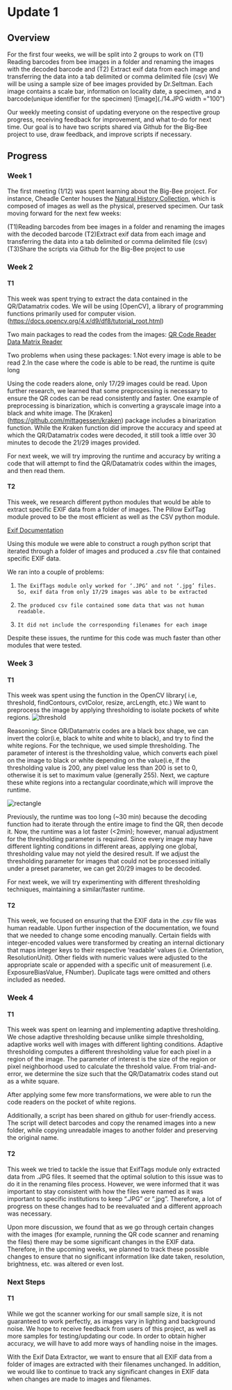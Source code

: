 # Update 1
## Overview
For the first four weeks, we will be split into 2 groups to work on (T1) Reading barcodes from bee images in a folder and renaming the images with the decoded barcode and (T2) Extract exif data from each image and transferring the data into a tab delimited or comma delimited file (csv)
We will be using a sample size of bee images provided by Dr.Seltman. Each image contains a scale bar, information on locality date, a specimen, and a barcode(unique identifier for the specimen)
![image](./14.JPG width ="100")

Our weekly meeting consist of updating everyone on the respective group progress, receiving feedback for improvement, and what to-do for next time. 
Our goal is to have two scripts shared via Github for the Big-Bee project to use, draw feedback, and improve scripts if necessary.

## Progress 
### Week 1
The first meeting (1/12) was spent learning about the Big-Bee project. For instance, Cheadle Center houses the [Natural History Collection](https://www.ccber.ucsb.edu/collections), which is composed of images as well as the physical, preserved specimen. 
Our task moving forward for the next few weeks:

(T1)Reading barcodes from bee images in a folder and renaming the images with the decoded barcode
(T2)Extract exif data from each image and transferring the data into a tab delimited or comma delimited file (csv)
(T3)Share the scripts via Github for the Big-Bee project to use


### Week 2
#### T1
This week was spent trying to extract the data contained in the QR/Datamatrix codes. We will be using [OpenCV], a library of programming functions primarily used for computer vision. (https://docs.opencv.org/4.x/d9/df8/tutorial_root.html)

Two main packages to read the codes from the images:
[QR Code Reader](https://pypi.org/project/pyzbar/) 
[Data Matrix Reader](https://pypi.org/project/pylibdmtx/)

Two problems when using these packages:
  1.Not every image is able to be read 
  2.In the case where the code is able to be read, the runtime is quite long 

Using the code readers alone, only 17/29 images could be read. Upon further research, we learned that some preprocessing is necessary to ensure the QR codes can be read consistently and faster. One example of preprocessing is binarization, which is converting a grayscale image into a black and white image. The [Kraken] (https://github.com/mittagessen/kraken) package includes a binarization function. While the Kraken function did improve the accuracy and speed at which the QR/Datamatrix codes were decoded, it still took a little over 30 minutes to decode the 21/29 images provided. 

For next week, we will try improving the runtime and accuracy by writing a code that will attempt to find the QR/Datamatrix codes within the images, and then read them. 

#### T2
This week, we research different python modules that would be able to extract specific EXIF data from a folder of images. The Pillow ExifTag module proved to be the most efficient as well as the CSV python module.

[Exif Documentation](https://pillow.readthedocs.io/en/stable/reference/ExifTags.html)

Using this module we were able to construct a rough python script that iterated through a folder of images and produced a .csv file that contained specific EXIF data. 

We ran into a couple of problems:
1.     The ExifTags module only worked for ‘.JPG’ and not ‘.jpg’ files. So, exif data from only 17/29 images was able to be extracted
2.     The produced csv file contained some data that was not human readable.
3.     It did not include the corresponding filenames for each image
Despite these issues, the runtime for this code was much faster than other modules that were tested. 

### Week 3
#### T1

This week was spent using the function in the OpenCV library( i.e, threshold, findContours, cvtColor, resize, arcLength, etc.) 
We want to preprocess the image by applying thresholding to isolate pockets of white regions. 
![threshold](./threshold.JPG)

Reasoning: Since QR/Datamatrix codes are a black box shape, we can invert the color(i.e, black to white and white to black), and try to find the white regions. 
For the technique, we used simple thresholding. The parameter of interest is the thresholding value, which converts each pixel on the image to black or white 
depending on the value(i.e, if the thresholding value is 200, any pixel value less than 200 is set to 0, otherwise it is set to maximum value (generally 255). 
Next, we capture these white regions into a rectangular coordinate,which will improve the runtime.

![rectangle](./output_rectangle.JPG)

Previously, the runtime was too long (~30 min) because the decoding function had to iterate through the entire image to find the QR, then decode it. 
Now, the runtime was a lot faster (<2min); however, manual adjustment for the thresholding parameter is required. Since every image may have different lighting conditions in different areas, applying one global, thresholding value may not yield the desired result. 
If we adjust the thresholding parameter for images that could not be processed initially under a preset parameter, we can get 20/29 images to be decoded. 

For next week, we will try experimenting with different thresholding techniques, maintaining a similar/faster runtime. 

#### T2
This week, we focused on ensuring that the EXIF data in the .csv file was human readable. 
Upon further inspection of the documentation, we found that we needed to change some encoding manually. Certain fields with integer-encoded values were transformed by creating an internal dictionary that maps integer keys to their respective ‘readable’ values (i.e. Orientation, ResolutionUnit). Other fields with numeric values were adjusted to the appropriate scale or appended with a specific unit of measurement (i.e. ExposureBiasValue, FNumber). Duplicate tags were omitted and others included as needed.


### Week 4
#### T1
This week was spent on learning and implementing adaptive thresholding. 
We chose adaptive thresholding because unlike simple thresholding, adaptive works well with images with different lighting conditions. 
Adaptive thresholding computes a different thresholding value for each pixel in a region of the image. 
The parameter of interest is the size of the region or pixel neighborhood used to calculate the threshold value. 
From trial-and-error, we determine the size such that the QR/Datamatrix codes stand out as a white square.

After applying some few more transformations, we were able to run the code readers on the pocket of white regions. 

Additionally, a script has been shared on github for user-friendly access. The script will detect barcodes and copy the renamed images into a new folder, while copying unreadable images to another folder and  preserving the original name.

#### T2
This week we tried to tackle the issue that ExifTags module only extracted data from .JPG files. It seemed that the optimal solution to this issue was to do it in the renaming files process. However, we were informed that it was important to stay consistent with how the files were named as it was important to specific institutions to keep “.JPG” or “.jpg”. Therefore, a lot of progress on these changes had to be reevaluated and a different approach was necessary. 
 
Upon more discussion, we found that as we go through certain changes with the images (for example, running the QR code scanner and renaming the files) there may be some significant changes in the EXIF data. Therefore, in the upcoming weeks, we planned to track these possible changes to ensure that no significant information like date taken, resolution, brightness, etc. was altered or even lost. 

### Next Steps 

#### T1
While we got the scanner working for our small sample size, it is not guaranteed to work perfectly, as images vary in lighting and background noise. We hope to receive feedback from users of this project, as well as more samples for testing/updating our code. In order to obtain higher accuracy, we will have to add more ways of handling noise in the images.

With the Exif Data Extractor, we want to ensure that all EXIF data from a folder of images are extracted with their filenames unchanged. In addition, we would like to continue to track any significant changes in EXIF data when changes are made to images and filenames.
